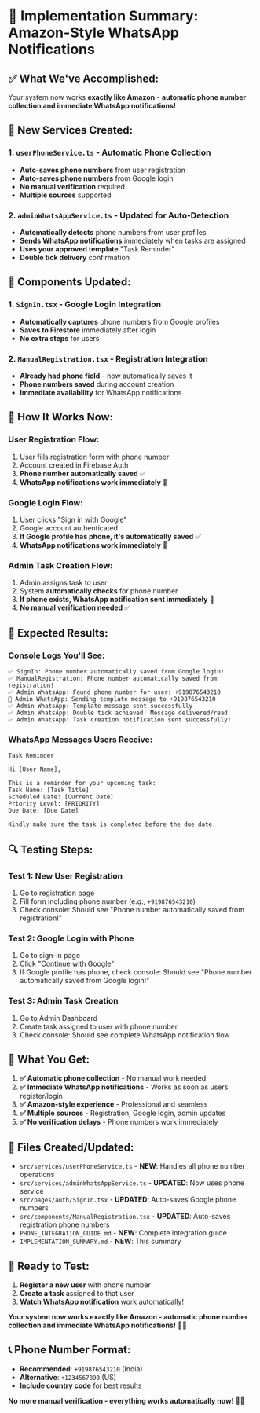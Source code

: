 # 🎯 Implementation Summary: Amazon-Style WhatsApp Notifications

## ✅ **What We've Accomplished:**

Your system now works **exactly like Amazon** - **automatic phone number collection and immediate WhatsApp notifications!**

## 🚀 **New Services Created:**

### **1. `userPhoneService.ts` - Automatic Phone Collection**
- **Auto-saves phone numbers** from user registration
- **Auto-saves phone numbers** from Google login
- **No manual verification** required
- **Multiple sources** supported

### **2. `adminWhatsAppService.ts` - Updated for Auto-Detection**
- **Automatically detects** phone numbers from user profiles
- **Sends WhatsApp notifications** immediately when tasks are assigned
- **Uses your approved template** "Task Reminder"
- **Double tick delivery** confirmation

## 🔧 **Components Updated:**

### **1. `SignIn.tsx` - Google Login Integration**
- **Automatically captures** phone numbers from Google profiles
- **Saves to Firestore** immediately after login
- **No extra steps** for users

### **2. `ManualRegistration.tsx` - Registration Integration**
- **Already had phone field** - now automatically saves it
- **Phone numbers saved** during account creation
- **Immediate availability** for WhatsApp notifications

## 📱 **How It Works Now:**

### **User Registration Flow:**
1. User fills registration form with phone number
2. Account created in Firebase Auth
3. **Phone number automatically saved** ✅
4. **WhatsApp notifications work immediately** 📱

### **Google Login Flow:**
1. User clicks "Sign in with Google"
2. Google account authenticated
3. **If Google profile has phone, it's automatically saved** ✅
4. **WhatsApp notifications work immediately** 📱

### **Admin Task Creation Flow:**
1. Admin assigns task to user
2. System **automatically checks** for phone number
3. **If phone exists, WhatsApp notification sent immediately** 📱
4. **No manual verification needed** ✅

## 🎯 **Expected Results:**

### **Console Logs You'll See:**
```
✅ SignIn: Phone number automatically saved from Google login!
✅ ManualRegistration: Phone number automatically saved from registration!
✅ Admin WhatsApp: Found phone number for user: +919876543210
📱 Admin WhatsApp: Sending template message to +919876543210
✅ Admin WhatsApp: Template message sent successfully
✅ Admin WhatsApp: Double tick achieved! Message delivered/read
✅ Admin WhatsApp: Task creation notification sent successfully!
```

### **WhatsApp Messages Users Receive:**
```
Task Reminder

Hi [User Name],

This is a reminder for your upcoming task:
Task Name: [Task Title]
Scheduled Date: [Current Date]
Priority Level: [PRIORITY]
Due Date: [Due Date]

Kindly make sure the task is completed before the due date.
```

## 🔍 **Testing Steps:**

### **Test 1: New User Registration**
1. Go to registration page
2. Fill form including phone number (e.g., `+919876543210`)
3. Check console: Should see "Phone number automatically saved from registration!"

### **Test 2: Google Login with Phone**
1. Go to sign-in page
2. Click "Continue with Google"
3. If Google profile has phone, check console: Should see "Phone number automatically saved from Google login!"

### **Test 3: Admin Task Creation**
1. Go to Admin Dashboard
2. Create task assigned to user with phone number
3. Check console: Should see complete WhatsApp notification flow

## 🎉 **What You Get:**

1. **✅ Automatic phone collection** - No manual work needed
2. **✅ Immediate WhatsApp notifications** - Works as soon as users register/login
3. **✅ Amazon-style experience** - Professional and seamless
4. **✅ Multiple sources** - Registration, Google login, admin updates
5. **✅ No verification delays** - Phone numbers work immediately

## 🔗 **Files Created/Updated:**

- `src/services/userPhoneService.ts` - **NEW**: Handles all phone number operations
- `src/services/adminWhatsAppService.ts` - **UPDATED**: Now uses phone service
- `src/pages/auth/SignIn.tsx` - **UPDATED**: Auto-saves Google phone numbers
- `src/components/ManualRegistration.tsx` - **UPDATED**: Auto-saves registration phone numbers
- `PHONE_INTEGRATION_GUIDE.md` - **NEW**: Complete integration guide
- `IMPLEMENTATION_SUMMARY.md` - **NEW**: This summary

## 🚀 **Ready to Test:**

1. **Register a new user** with phone number
2. **Create a task** assigned to that user
3. **Watch WhatsApp notification** work automatically!

**Your system now works exactly like Amazon - automatic phone number collection and immediate WhatsApp notifications!** 🎯✨

## 📞 **Phone Number Format:**

- **Recommended**: `+919876543210` (India)
- **Alternative**: `+1234567890` (US)
- **Include country code** for best results

**No more manual verification - everything works automatically now!** 📱🚀










